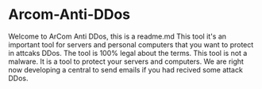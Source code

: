 # Arcom-Anti-DDos
Welcome to ArCom Anti DDos, this is a readme.md
This tool it's an important tool for servers and personal computers that you want to protect in attcaks DDos.
The tool is 100% legal about the terms.
This tool is not a malware. It is a tool to protect your servers and computers.
We are right now developing a central to send emails if you had recived some attack DDos.
